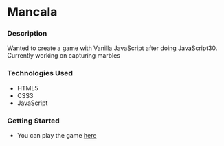 # Mancala

### Description
Wanted to create a game with Vanilla JavaScript after doing JavaScript30.
Currently working on capturing marbles

### Technologies Used

- HTML5 
- CSS3
- JavaScript

### Getting Started
- You can play the game [here](https://ibrianfrancisco.github.io/mancala/)

